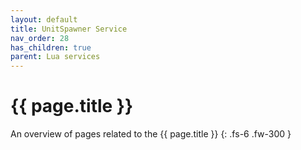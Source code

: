 ```yaml
---
layout: default
title: UnitSpawner Service
nav_order: 28
has_children: true
parent: Lua services
---
```


# {{ page.title }}


An overview of pages related to the {{ page.title }}
{: .fs-6 .fw-300 }
